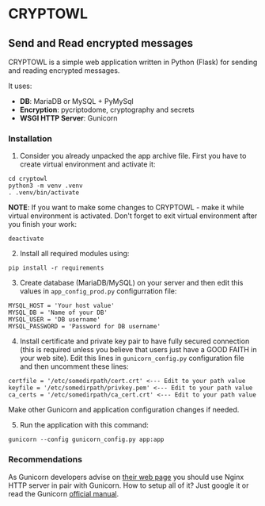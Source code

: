 # CRYPTOWL

## Send and Read encrypted messages

CRYPTOWL is a simple web application written in Python (Flask) for sending and reading encrypted messages.

It uses:

* **DB**: MariaDB or MySQL + PyMySql
* **Encryption**: pycriptodome, cryptography and secrets
* **WSGI HTTP Server**: Gunicorn

### Installation

1. Consider you already unpacked the app archive file. First you have to create virtual environment and activate it:
```
cd cryptowl
python3 -m venv .venv
. .venv/bin/activate
```
**NOTE**: If you want to make some changes to CRYPTOWL - make it while virtual environment is activated. Don't forget to exit virtual environment after you finish your work:
```
deactivate
```

2. Install all required modules using:
```
pip install -r requirements
```
3. Create database (MariaDB/MySQL) on your server and then edit this values in ``app_config_prod.py`` configurration file:
```
MYSQL_HOST = 'Your host value'
MYSQL_DB = 'Name of your DB'
MYSQL_USER = 'DB username'
MYSQL_PASSWORD = 'Password for DB username'
```
4. Install certificate and private key pair to have fully secured connection (this is required unless you believe that users just have a GOOD FAITH in your web site). Edit this lines in ``gunicorn_config.py`` configuration file and then uncomment these lines:
```
certfile = '/etc/somedirpath/cert.crt' <--- Edit to your path value
keyfile = '/etc/somedirpath/privkey.pem' <--- Edit to your path value
ca_certs = '/etc/somedirpath/ca_cert.crt' <--- Edit to your path value
```
Make other Gunicorn and application configuration changes if needed.

5. Run the application with this command:
```
gunicorn --config gunicorn_config.py app:app
```

### Recommendations

As Gunicorn developers advise on [their web page](https://gunicorn.org/#deployment) you should use Nginx HTTP server in pair with Gunicorn. How to setup all of it? Just google it or read the Gunicorn [official manual](https://docs.gunicorn.org/en/latest/deploy.html).